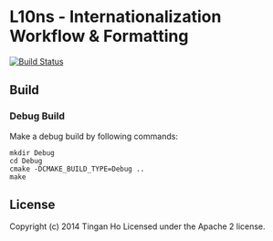 
L10ns - Internationalization Workflow & Formatting
==============

[![Build Status](https://travis-ci.org/tinganho/l10ns.svg?branch=c%2B%2B)](https://travis-ci.org/tinganho/l10ns)

## Build

### Debug Build
Make a debug build by following commands:
```
mkdir Debug
cd Debug
cmake -DCMAKE_BUILD_TYPE=Debug ..
make
```
## License
Copyright (c) 2014 Tingan Ho
Licensed under the Apache 2 license.